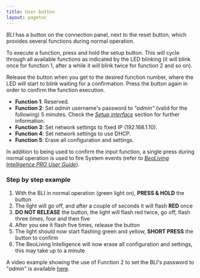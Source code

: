 ```yaml
---
title: User button
layout: pagetoc
---
```


_BLI_ has a button on the connection panel, next to the reset button, which provides several functions during normal operation.

To execute a function, press and hold the setup button. This will cycle through all available functions as indicated by the LED blinking (it will blink once for function 1, after a while it will blink twice for function 2 and so on).

Release the button when you get to the desired function number, where the LED will start to blink waiting for a confirmation. Press the button again in order to confirm the function execution.

- **Function 1**: Reserved.
- **Function 2**: Set _admin_ username's password to _"admin"_ (valid for the following) 5 minutes. Check the [*Setup interface*](06-web_interface_usage#setup-interface) section for further information.
- **Function 3**: Set network settings to fixed IP (192.168.1.10).
- **Function 4**: Set network settings to use DHCP.
- **Function 5**: Erase all configuration and settings.

In addition to being used to confirm the input function, a single press during normal operation is used to fire System events (refer to [_BeoLiving Intelligence PRO User Guide_](/bli-guides/bli-pro-user-guide/)).

### Step by step example

1. With the BLI in normal operation (green light on), **PRESS & HOLD** the button
1. The light will go off, and after a couple of seconds it will flash **RED** once
1. **DO NOT RELEASE** the button, the light will flash red twice, go off, flash three times, four and then five
1. After you see it flash five times, release the button
1. The light should now start flashing green and yellow, **SHORT PRESS** the button to confirm
1. The BeoLiving Intelligence will now erase all configuration and settings, this may take up to a minute

A video example showing the use of Function 2 to set the BLI's password to "_admin_" is available [here](https://www.youtube.com/watch?v=Xxjk1Tv4PM4).

